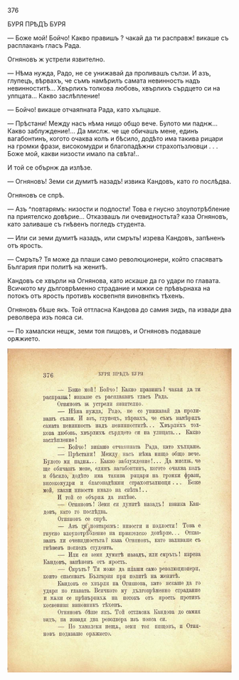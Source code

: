﻿376

БУРЯ ПРѢДЪ БУРЯ

— Боже мой! Бойчо! Какво правишъ ? чакай да ти расправж! викаше съ расплаканъ гласъ Рада.

Огняновъ ж устрели язвително.

— Нѣма нужда, Радо, не се унижавай да проливашъ сълзи. И азъ, глупецъ, вѣрвахъ, че съмъ намѣрилъ самата невинность надъ невинноститѣ... Хвърлихъ толкова любовь, хвърлихъ сърдцето си на улпцата... Какво заслѣпление!

— Бойчо! викаше отчаяпната Рада, като хълцаше.

— Прѣстани! Между насъ нѣма нищо общо вече. Булото ми паднж... Какво заблуждение!... Да мислж. че ще обичашъ мене, единъ вагабонтинъ, когото очаква колъ и бѣсило, додѣто има такива рицари на громки фрази, високомудри и благопадѣжни страхопъзлювци . . . Боже мой, какви низости имало па свѣта!..

И той се обърнж да излѣзе.

— Огняновъ! Земи си думитѣ назадъ! извика Кандовъ, като го послѣдва.

Огняновъ се спрѣ.

— Азъ ^повтарямъ: низости и подлости! Това е гнусно злоупотрѣбление па приятелско довѣрие... Отказвашъ ли очевидностьта? каза Огняновъ, като заливаше съ гнѣвенъ погледъ студента.

— Или си земи думитѣ назадъ, или смръть! изрева Кандовъ, запѣненъ отъ ярость.

— Смръть? Тя може да плаши само революционери, който спасяватъ България при политѣ на женитѣ.

Кандовъ се хвърли на Огнянова, като искаше да го удари по главата. Всичкото му дълговрѣменно страдание и мжки се прѣвърнаха на потокъ отъ ярость противъ косвепнпя виновнпкъ тѣхенъ.

Огняновъ бѣше якъ. Той оттласна Кандова до самия зидъ, па извади два револвера изъ пояса си.

— По хамалски нещж, земи тоя пищовъ, и Огняновъ подаваше орѫжието.

![original](images/419.jpg)

